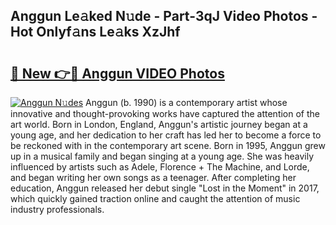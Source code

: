 ## Anggun Le𝚊ked N𝚞de - Part-3qJ Video Photos - Hot Onlyf𝚊ns Le𝚊ks XzJhf

# <h2><a href="http://ab5357.deff.icu/?id=Anggun">🔗 New 👉🔴 Anggun VIDEO Photos</a></h2>

[![Anggun N𝚞des](https://i.imgur.com/rIISA9y.gif)](http://ab5357.deff.icu/?id=Anggun)
Anggun (b. 1990) is a contemporary artist whose innovative and thought-provoking works have captured the attention of the art world. Born in London, England, Anggun's artistic journey began at a young age, and her dedication to her craft has led her to become a force to be reckoned with in the contemporary art scene. Born in 1995, Anggun grew up in a musical family and began singing at a young age. She was heavily influenced by artists such as Adele, Florence + The Machine, and Lorde, and began writing her own songs as a teenager. After completing her education, Anggun released her debut single "Lost in the Moment" in 2017, which quickly gained traction online and caught the attention of music industry professionals.
